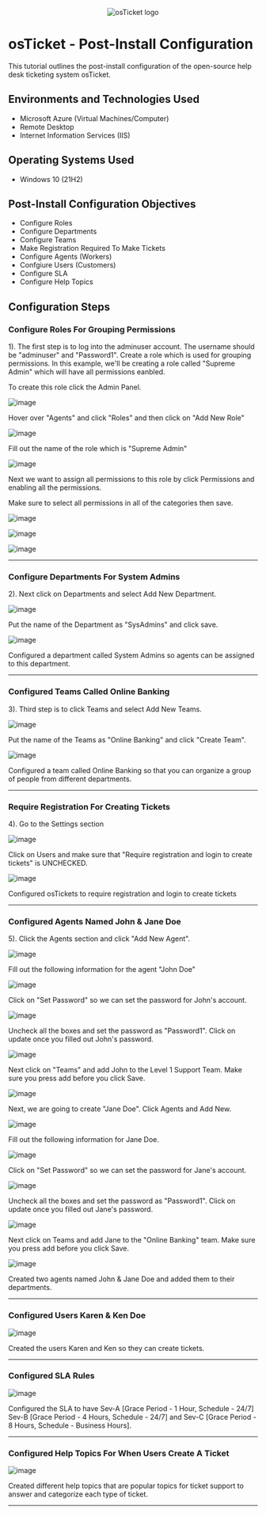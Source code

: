 <p align="center">
<img src="https://i.imgur.com/Clzj7Xs.png" alt="osTicket logo"/>
</p>

<h1>osTicket - Post-Install Configuration</h1>
This tutorial outlines the post-install configuration of the open-source help desk ticketing system osTicket.<br />

<h2>Environments and Technologies Used</h2>

- Microsoft Azure (Virtual Machines/Computer)
- Remote Desktop
- Internet Information Services (IIS)

<h2>Operating Systems Used </h2>

- Windows 10</b> (21H2)

<h2>Post-Install Configuration Objectives</h2>

- Configure Roles
- Configure Departments
- Configure Teams
- Make Registration Required To Make Tickets
- Configure Agents (Workers)
- Confgiure Users (Customers)
- Configure SLA
- Configure Help Topics

<h2>Configuration Steps</h2>

<h3>Configure Roles For Grouping Permissions</h3>

<p>1). The first step is to log into the adminuser account. The username should be "adminuser" and "Password1". Create a role which is used for grouping permissions. In this example, we'll be creating a role called "Supreme Admin" which will have all permissions eanbled. </p>

<p>To create this role click the Admin Panel.</p>

![image](https://github.com/user-attachments/assets/2415ae2e-5ff3-44d8-898e-a4568e105078)

<p>Hover over "Agents" and click "Roles" and then click on "Add New Role"</p>

![image](https://github.com/user-attachments/assets/58c7d1cf-7d5f-4fba-8bee-5de79bb90c8f)

<p>Fill out the name of the role which is "Supreme Admin" </p>

![image](https://github.com/user-attachments/assets/dc6383a4-4d14-4b1e-a9e3-36b24f93f5f9)

<p>Next we want to assign all permissions to this role by click Permissions and enabling all the permissions. 

Make sure to select all permissions in all of the categories then save.</p>

![image](https://github.com/user-attachments/assets/842087ff-6521-4f93-9063-608bee73dbe1)

![image](https://github.com/user-attachments/assets/4beb4d4f-a801-4bbf-8d3e-ca56e233e4ae)

![image](https://github.com/user-attachments/assets/510b1dad-bf60-448b-8ac7-ac17ea39c148)

<hr>
<h3>Configure Departments For System Admins</h3>

<p>2). Next click on Departments and select Add New Department.</p>

![image](https://github.com/user-attachments/assets/6a4c2c8e-4855-4c65-b80e-9e96b994bc1e)

<p>Put the name of the Department as "SysAdmins" and click save.</p>

![image](https://github.com/user-attachments/assets/59c00b43-a669-4c82-8487-cbbf2c51868f)

<p>Configured a department called System Admins so agents can be assigned to this department.</p>

<hr>
<h3>Configured Teams Called Online Banking</h3>

<p>3). Third step is to click Teams and select Add New Teams.</p>

![image](https://github.com/user-attachments/assets/a629eacc-289d-4c7c-81d5-ce40186c4286)

<p>Put the name of the Teams as "Online Banking" and click "Create Team".</p>

![image](https://github.com/user-attachments/assets/88b1c41e-9a7c-4375-ba45-5ea06062c2db)

<p>Configured a team called Online Banking so that you can organize a group of people from different departments.</p>
<hr>
<h3>Require Registration For Creating Tickets</h3>

<p>4). Go to the Settings section</p>

![image](https://github.com/user-attachments/assets/6c34229f-8f82-4306-86c7-f4be615bb4dc)

<p>Click on Users and make sure that "Require registration and login to create tickets" is UNCHECKED.</p>

![image](https://github.com/user-attachments/assets/17aa31de-0c11-4a32-9494-08d1db4bce87)

<p>Configured osTickets to require registration and login to create tickets</p>
<hr>
<h3>Configured Agents Named John & Jane Doe</h3>

<p>5). Click the Agents section and click "Add New Agent". </p>

![image](https://github.com/user-attachments/assets/4b49ebbe-59eb-45b6-82a7-f1f139a8c913)

<p>Fill out the following information for the agent "John Doe"</p>

![image](https://github.com/user-attachments/assets/74d54587-9ba9-4841-aad6-73e45ae32088)

<p>Click on "Set Password" so we can set the password for John's account.</p>

![image](https://github.com/user-attachments/assets/5d2e103e-d2f1-4741-bc2d-4d608c9784e6)

<p>Uncheck all the boxes and set the password as "Password1". Click on update once you filled out John's password.</p>

![image](https://github.com/user-attachments/assets/e452138f-aacf-4349-a3aa-841cb64e2060)

<p>Next click on "Teams" and add John to the Level 1 Support Team. Make sure you press add before you click Save.</p>

![image](https://github.com/user-attachments/assets/5b41e9fc-aed2-4109-989c-21105bd3b13e)

<p>Next, we are going to create "Jane Doe". Click Agents and Add New.</p>

![image](https://github.com/user-attachments/assets/4b49ebbe-59eb-45b6-82a7-f1f139a8c913)

<p>Fill out the following information for Jane Doe.</p>

![image](https://github.com/user-attachments/assets/41a2f787-548e-49c8-b025-f8afdebe6a39)

<p>Click on "Set Password" so we can set the password for Jane's account.</p>

![image](https://github.com/user-attachments/assets/5d2e103e-d2f1-4741-bc2d-4d608c9784e6)

<p>Uncheck all the boxes and set the password as "Password1". Click on update once you filled out Jane's password.</p>

![image](https://github.com/user-attachments/assets/e452138f-aacf-4349-a3aa-841cb64e2060)

<p>Next click on Teams and add Jane to the "Online Banking" team. Make sure you press add before you click Save.</p>

![image](https://github.com/user-attachments/assets/4367e7bc-d11a-4961-a70b-61070302a27e)

<p>Created two agents named John & Jane Doe and added them to their departments.</p>
<hr>
<h3>Configured Users Karen & Ken Doe</h3>

![image](https://github.com/user-attachments/assets/00c9abd5-4040-4e1c-bf46-b3b4afab6bac)

<p>Created the users Karen and Ken so they can create tickets.</p>
<hr>
<h3>Configured SLA Rules</h3>

![image](https://github.com/user-attachments/assets/f1e569fb-e043-4705-a925-265ebe79b590)

<p>Configured the SLA to have Sev-A [Grace Period - 1 Hour, Schedule - 24/7] Sev-B [Grace Period - 4 Hours, Schedule - 24/7] and Sev-C [Grace Period - 8 Hours, Schedule - Business Hours]. </p>
<hr>
<h3>Configured Help Topics For When Users Create A Ticket</h3>

![image](https://github.com/user-attachments/assets/7751fa56-5cde-4926-9609-209c226526ea)

<p>Created different help topics that are popular topics for ticket support to answer and categorize each type of ticket.</p>
<hr>
